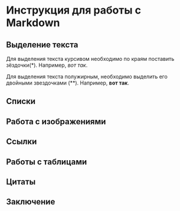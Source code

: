 # Инструкция для работы с Markdown

## Выделение текста

Для выделения текста курсивом необходимо по краям поставить зёздочки(*). Например, *вот так*. 

Для выделения текста полужирным, необходимо выделить его двойными звездочками (**).
Например, **вот так**.

## Списки

## Работа с изображениями 

## Ссылки

## Работы с таблицами

## Цитаты

## Заключение